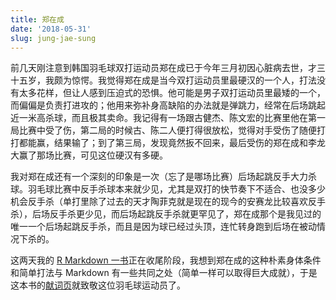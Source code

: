 ```yaml
---
title: 郑在成
date: '2018-05-31'
slug: jung-jae-sung
---
```


前几天刚注意到韩国羽毛球双打运动员郑在成已于今年三月初因心脏病去世，才三十五岁，我颇为惊愕。我觉得郑在成是当今双打运动员里最硬汉的一个人，打法没有太多花样，但让人感到压迫式的恐惧。他可能是男子双打运动员里最矮的一个，而偏偏是负责打进攻的；他用来弥补身高缺陷的办法就是弹跳力，经常在后场跳起近一米高杀球，而且极其卖命。我记得有一场跟古健杰、陈文宏的比赛里他在第一局比赛中受了伤，第二局的时候古、陈二人便打得很放松，觉得对手受伤了随便打打都能赢，结果输了；到了第三局，发现竟然扳不回来，最后受伤的郑在成和李龙大赢了那场比赛，可见这位硬汉有多硬。

我对郑在成还有一个深刻的印象是一次（忘了是哪场比赛）后场起跳反手大力杀球。羽毛球比赛中反手杀球本来就少见，尤其是双打的快节奏下不适合、也没多少机会反手杀（单打里除了过去的天才陶菲克就是现在的现今的安赛龙比较喜欢反手杀），后场反手杀更少见，而后场起跳反手杀就更罕见了，郑在成那个是我见过的唯一一个后场起跳反手杀，而且是因为球已经过头顶，连忙转身跑到后场在被动情况下杀的。

这两天我的 [R Markdown 一书](https://bookdown.org/yihui/rmarkdown/)正在收尾阶段，我想到郑在成的这种朴素身体条件和简单打法与 Markdown 有一些共同之处（简单一样可以取得巨大成就），于是这本书的[献词页](https://bookdown.org/yihui/rmarkdown/rmarkdown.pdf)就致敬这位羽毛球运动员了。
